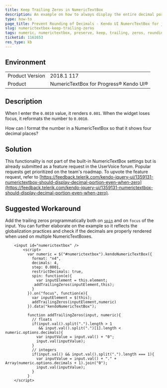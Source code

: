 ```yaml
---
title: Keep Trailing Zeros in NumericTextBox
description: An example on how to always display the entire decimal portion in the Kendo UI NumericTextBox.
type: how-to
page_title: Prevent Rounding of Decimals - Kendo UI NumercTextBox for jQuery
slug: numerictextbox-keep-trailing-zeros
tags: numeric, numerictextbox, preserve, keep, trailing, zeros, rounding, decimals, round
ticketid: 1161653
res_type: kb
---
```


## Environment

<table>
	<tr>
		<td>Product Version</td>
		<td>2018.1 117</td>
	</tr>
	<tr>
		<td>Product</td>
		<td>NumericTextBox for Progress® Kendo UI®</td>
	</tr>
</table>


## Description

When I enter the `0.0010` value, it renders `0.001`. When the widget loses focus, it reformats the number to `0.0010`.

How can I format the number in a NumericTextBox so that it shows four decimal places?

## Solution

This functionality is not part of the built-in NumericTextBox settings but is already submitted as a feature request in the UserVoice forum. Popular requests get prioritized on the team's roadmap. To upvote the feature request, refer to [https://feedback.telerik.com/kendo-jquery-ui/1359131-numerictextbox-should-display-decimal-portion-even-when-zero](https://feedback.telerik.com/kendo-jquery-ui/1359131-numerictextbox-should-display-decimal-portion-even-when-zero).

## Suggested Workaround

Add the trailing zeros programmatically both on [`spin`](/api/javascript/ui/numerictextbox/events/spin) and on `focus` of the input. You can further elaborate on the example so it reflects the globalization practices and check if the decimals are properly rendered when used on multiple NumericTextBoxes.



```dojo
	<input id="numerictextbox" />
	    <script>
	      var numeric = $("#numerictextbox").kendoNumericTextBox({
	        format: "n4",
	        decimals: 4,
	        step: 0.0001,
	        restrictDecimals: true,
	        spin: function(e){
	          var inputElement = this.element;
	         addTrailingZeros(inputElement,this);          
	        }
	      }).on("focus", function(e){
	        var inputElement = $(this);
	        addTrailingZeros(inputElement,numeric)
	      }).data("kendoNumericTextBox");

	      function addTrailingZeros(input, numeric){
	        // floats
	        if(input.val().split(".").length > 1
	           && input.val().split(".")[1].length < numeric.options.decimals){
	          var inputValue = input.val() + "0";
	          input.val(inputValue);
	        }
	        // integers
	        if(input.val() && input.val().split(".").length === 1){
	          var inputValue = input.val() + "." + Array(numeric.options.decimals + 1).join("0");
	          input.val(inputValue);
	        }          
	      }
	</script>
```
